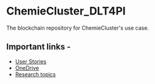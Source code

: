 # ChemieCluster_DLT4PI

The blockchain repository for ChemieCluster's use case.

## Important links - 
- [User Stories](https://docs.google.com/document/d/1Y3PwSdojupU_ZW-NGgJf2lpINRUwab12CxhpRiXYSic/edit?usp=sharing)  
- [OneDrive](https://tumde-my.sharepoint.com/:f:/g/personal/leonie_karb_tum_de/)
- [Research topics](https://docs.google.com/document/d/1yCMPRwgHRPKA0jaCtZSMGuv33O2ja4qcje26ctTfBbs/edit?usp=sharing)

